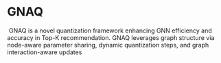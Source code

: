 # GNAQ
 GNAQ is a novel quantization framework enhancing GNN efficiency and accuracy in Top-K recommendation. GNAQ leverages graph structure via node-aware parameter sharing, dynamic quantization steps, and graph interaction-aware updates
